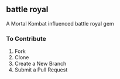 ## battle royal
A Mortal Kombat influenced battle royal gem


### To Contribute
1. Fork
2. Clone
3. Create a New Branch
4. Submit a Pull Request
